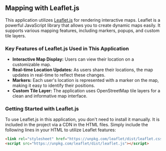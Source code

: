 ## Mapping with Leaflet.js

This application utilizes [Leaflet.js](https://leafletjs.com/) for rendering interactive maps. Leaflet is a powerful JavaScript library that allows you to create dynamic maps easily. It supports various mapping features, including markers, popups, and custom tile layers.

### Key Features of Leaflet.js Used in This Application

- **Interactive Map Display:** Users can view their location on a customizable map.
- **Real-time Location Updates:** As users share their locations, the map updates in real-time to reflect these changes.
- **Markers:** Each user's location is represented with a marker on the map, making it easy to identify their positions.
- **Custom Tile Layer:** The application uses OpenStreetMap tile layers for a clean and informative map interface.

### Getting Started with Leaflet.js

To use Leaflet.js in this application, you don't need to install it manually. It is included in the project via a CDN in the HTML files. Simply include the following lines in your HTML to utilize Leaflet features:

```html
<link rel="stylesheet" href="https://unpkg.com/leaflet/dist/leaflet.css" />
<script src="https://unpkg.com/leaflet/dist/leaflet.js"></script>
